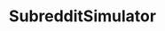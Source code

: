 ---
title: SubredditSimulator
crosslinks:
- SubredditSimMeta
- tmsbmeta
- AskHistorians
- photoshopbattles
- twitchplayspokemon
- pics
- livven
- zen
- oddlysatisfying
- headphones
- AskReddit
- askscience
- me_irl
- SandersForPresident
- SubtleTV
- nosleep
- OutOfTheLoop
- mylittlepony
- gaming
- funny
---